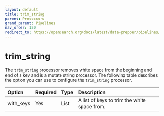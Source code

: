 ```yaml
---
layout: default
title: trim_string
parent: Processors
grand_parent: Pipelines
nav_order: 120
redirect_to: https://opensearch.org/docs/latest/data-prepper/pipelines/configuration/processors/trim-string/
---
```


# trim_string

The `trim_string` processor removes white space from the beginning and end of a key and is a [mutate string](https://github.com/opensearch-project/data-prepper/tree/main/data-prepper-plugins/mutate-string-processors#mutate-string-processors) processor. The following table describes the option you can use to configure the `trim_string` processor.

<!--
This table is autogenerated. Do not edit it.
- name: trim_string
- pluginType: processor
- source: https://github.com/opensearch-project/data-prepper/blob/c4455a7785bc2da4358067c217be7085e0bc8d0f/data-prepper-plugins/mutate-string-processors/src/main/java/org/opensearch/dataprepper/plugins/processor/mutatestring/WithKeysConfig.java
-->

Option | Required | Type | Description
:--- | :--- | :--- | :---
with_keys | Yes | List | A list of keys to trim the white space from.

<!---## Configuration

Content will be added to this section.

## Metrics

Content will be added to this section.--->